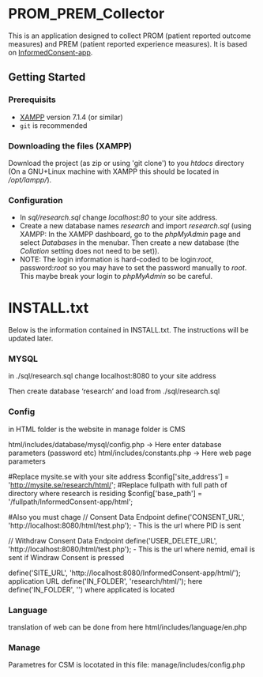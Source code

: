 # PROM_PREM_Collector
This is an application designed to collect PROM (patient reported outcome measures) and PREM (patient reported experience measures).
It is based on [InformedConsent-app](https://github.com/NIASC/InformedConsent-app).

## Getting Started

### Prerequisits
* [XAMPP](https://www.apachefriends.org/index.html) version 7.1.4 (or similar)
* `git` is recommended

### Downloading the files (XAMPP)
Download the project (as zip or using 'git clone') to you _htdocs_ directory (On a GNU+Linux machine with XAMPP this should be located in _/opt/lampp/_).

### Configuration
* In _sql/research.sql_ change _localhost:80_ to your site address.
* Create a new database names _research_ and import _research.sql_ (using XAMPP: In the XAMPP dashboard, go to the _phpMyAdmin_ page and select _Databases_ in the menubar. Then create a new database (the _Collation_ setting does not need to be set)).
* NOTE: The login information is hard-coded to be login:_root_, password:_root_ so you may have to set the password manually to _root_. This maybe break your login to _phpMyAdmin_ so be careful.

# INSTALL.txt
Below is the information contained in INSTALL.txt. The instructions will be updated later.

### MYSQL
in ./sql/research.sql change localhost:8080 to your site address

Then create database ‘research’ and load from ./sql/research.sql

### Config
in HTML folder is the website
in manage folder is CMS

html/includes/database/mysql/config.php -> Here enter database parameters (password etc)
html/includes/constants.php -> Here web page parameters

#Replace mysite.se with your site address
$config['site_address'] = 'http://mysite.se/research/html/';
#Replace fullpath with full path of directory where research is residing 
$config['base_path'] = '/fullpath/InformedConsent-app/html';

#Also you must chage 
// Consent Data Endpoint
define('CONSENT_URL', 'http://localhost:8080/html/test.php'); - This is the url where PID is sent

// Withdraw Consent Data Endpoint
define('USER_DELETE_URL', 'http://localhost:8080/html/test.php'); - This is the url  where nemid, email is sent if Windraw Consent is pressed

define('SITE_URL', 'http://localhost:8080/InformedConsent-app/html/'); application URL
define('IN_FOLDER', 'research/html/'); here define('IN_FOLDER', '') where applicated is located


### Language
translation of web can be done from here html/includes/language/en.php

### Manage
Parametres for CSM is locotated in this file: manage/includes/config.php
